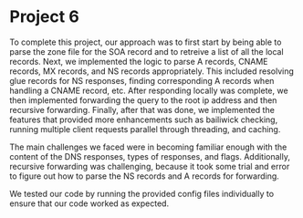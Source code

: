 # Project 6

To complete this project, our approach was to first start by being able to parse the zone file for the SOA record and to retreive a list of all the local records. Next, we implemented the logic to parse A records, CNAME records, MX records, and NS records appropriately. This included resolving glue records for NS responses, finding corresponding A records when handling a CNAME record, etc. After responding locally was complete, we then implemented forwarding the query to the root ip address and then recursive forwarding. Finally, after that was done, we implemented the features that provided more enhancements such as bailiwick checking, running multiple client requests parallel through threading, and caching. 

The main challenges we faced were in becoming familiar enough with the content of the DNS responses, types of responses, and flags. Additionally, recursive forwarding was challenging, because it took some trial and error to figure out how to parse the NS records and A records for forwarding. 



We tested our code by running the provided config files individually to ensure that our code worked as expected.
